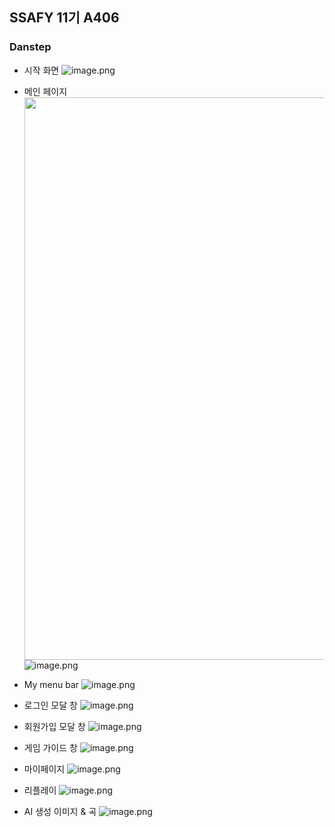 ## SSAFY 11기 A406


### Danstep

- 시작 화면
![image.png](.readme-img/mainpage.png)

- 메인 페이지
<br/> <img src='./readme-img/MainPage.gif' width="900" height="auto"/> <br/>
![image.png](https://prod-files-secure.s3.us-west-2.amazonaws.com/72fcfd30-6b49-45eb-ac23-3ca45d4f32fb/5c57dce2-d1df-440d-827b-c9fb571d24d8/image.png)

- My menu bar
![image.png](https://prod-files-secure.s3.us-west-2.amazonaws.com/72fcfd30-6b49-45eb-ac23-3ca45d4f32fb/16d1d4ff-1ac1-40cc-865a-3ed7a2074858/image.png)

- 로그인 모달 창
![image.png](https://prod-files-secure.s3.us-west-2.amazonaws.com/72fcfd30-6b49-45eb-ac23-3ca45d4f32fb/0167200a-6def-4444-aa47-364801175dd2/image.png)

- 회원가입 모달 창
![image.png](https://prod-files-secure.s3.us-west-2.amazonaws.com/72fcfd30-6b49-45eb-ac23-3ca45d4f32fb/118514ca-ff85-40d8-b441-e66da8f0bceb/image.png)

- 게임 가이드 창
![image.png](https://prod-files-secure.s3.us-west-2.amazonaws.com/72fcfd30-6b49-45eb-ac23-3ca45d4f32fb/15bf68d9-abcd-4b81-85ef-7ea795468b31/image.png)

- 마이페이지
![image.png](https://prod-files-secure.s3.us-west-2.amazonaws.com/72fcfd30-6b49-45eb-ac23-3ca45d4f32fb/d3537226-5a4c-4da5-8912-5bd24574c9c5/image.png)

- 리플레이
![image.png](https://prod-files-secure.s3.us-west-2.amazonaws.com/72fcfd30-6b49-45eb-ac23-3ca45d4f32fb/8bd6c906-ecb5-43ec-8840-62534ebec81a/image.png)

- AI 생성 이미지 & 곡
![image.png](https://prod-files-secure.s3.us-west-2.amazonaws.com/72fcfd30-6b49-45eb-ac23-3ca45d4f32fb/02a60d92-127a-440b-b28b-22ad3889fd2f/image.png)
